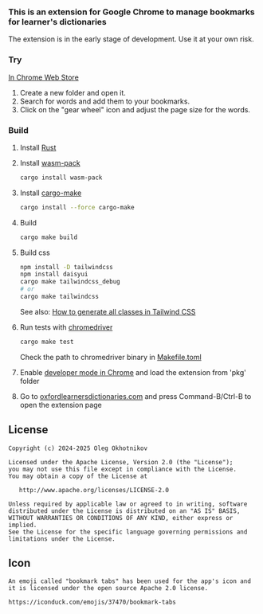 ### This is an extension for Google Chrome to manage bookmarks for learner's dictionaries

   The extension is in the early stage of development. Use it at your own risk.

### Try

   [In Chrome Web Store](https://chromewebstore.google.com/detail/learners-dictionaries-boo/ooidbplkdacjmpkmjpnmmlonafoppjpo)

1. Create a new folder and open it.
2. Search for words and add them to your bookmarks.
3. Click on the "gear wheel" icon and adjust the page size for the words.

### Build

1. Install [Rust](https://www.rust-lang.org/install.html)

2. Install [wasm-pack](https://rustwasm.github.io/wasm-pack/installer/)

   ```bash
   cargo install wasm-pack
   ```

3. Install [cargo-make](https://sagiegurari.github.io/cargo-make/)

   ```bash
   cargo install --force cargo-make
   ```

4. Build

   ```bash
   cargo make build
   ```

4. Build css

   ```bash
   npm install -D tailwindcss
   npm install daisyui
   cargo make tailwindcss_debug
   # or
   cargo make tailwindcss
   ```
   
   See also: [How to generate all classes in Tailwind CSS](https://design2tailwind.com/blog/tailwindcss-generate-all-classes/)


5. Run tests with [chromedriver](https://googlechromelabs.github.io/chrome-for-testing/)

   ```bash
   cargo make test
   ```

   Check the path to chromedriver binary in [Makefile.toml](Makefile.toml)

6. Enable [developer mode in Chrome](chrome://extensions/) and load the extension from 'pkg' folder


7. Go to [oxfordlearnersdictionaries.com](https://www.oxfordlearnersdictionaries.com/) and press Command-B/Ctrl-B to open the extension page


## License

    Copyright (c) 2024-2025 Oleg Okhotnikov

    Licensed under the Apache License, Version 2.0 (the "License");
    you may not use this file except in compliance with the License.
    You may obtain a copy of the License at

       http://www.apache.org/licenses/LICENSE-2.0

    Unless required by applicable law or agreed to in writing, software
    distributed under the License is distributed on an "AS IS" BASIS,
    WITHOUT WARRANTIES OR CONDITIONS OF ANY KIND, either express or implied.
    See the License for the specific language governing permissions and
    limitations under the License.

## Icon

    An emoji called "bookmark tabs" has been used for the app's icon and 
    it is licensed under the open source Apache 2.0 license.
    
    https://iconduck.com/emojis/37470/bookmark-tabs
